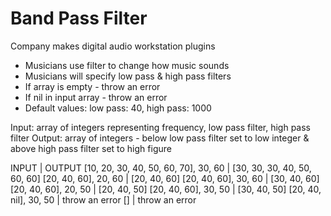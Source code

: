# Band Pass Filter

Company makes digital audio workstation plugins
- Musicians use filter to change how music sounds
- Musicians will specify low pass & high pass filters
- If array is empty - throw an error
- If nil in input array - throw an error
- Default values: low pass: 40, high pass: 1000

Input: array of integers representing frequency, low pass filter, high pass filter
Output: array of integers - below low pass filter set to low integer & above high pass filter set to high figure

INPUT                                 | OUTPUT
[10, 20, 30, 40, 50, 60, 70], 30, 60  | [30, 30, 30, 40, 50, 60, 60]
[20, 40, 60], 20, 60                  | [20, 40, 60]
[20, 40, 60], 30, 60                  | [30, 40, 60]
[20, 40, 60], 20, 50                  | [20, 40, 50]
[20, 40, 60], 30, 50                  | [30, 40, 50]
[20, 40, nil], 30, 50                 | throw an error
[]                                    | throw an error
